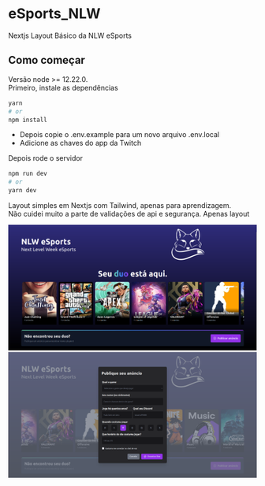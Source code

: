 # eSports_NLW
Nextjs Layout Básico da NLW eSports

## Como começar

Versão node >= 12.22.0.<br />
Primeiro, instale as dependências

```bash
yarn
# or
npm install
```

- Depois copie o .env.example para um novo arquivo .env.local
- Adicione as chaves do app da Twitch

Depois rode o servidor
```bash
npm run dev
# or
yarn dev
```

Layout simples em Nextjs com Tailwind, apenas para aprendizagem.<br />
Não cuidei muito a parte de validações de api e segurança. Apenas layout

![Tela principal](screen1.png)
![Tela principal com o modal](screen2.png)
